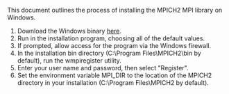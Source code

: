 This document outlines the process of installing the MPICH2 MPI library on Windows.

1. Download the Windows binary [here](http://www.mpich.org/static/tarballs/1.4.1p1/mpich2-1.4.1p1-win-ia32.msi).
2. Run in the installation program, choosing all of the default values.
3. If prompted, allow access for the program via the Windows firewall.
4. In the installation bin directory (C:\Program Files\MPICH2\bin by default), run the wmpiregister utility.
5. Enter your user name and password, then select "Register".
6. Set the environment variable MPI_DIR to the location of the MPICH2 directory in your installation (C:\Program Files\MPICH2 by default).

